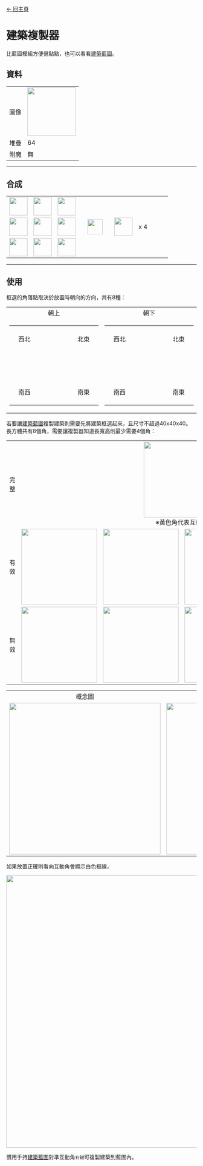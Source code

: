 [← 回主頁](../)
# 建築複製器
比藍圖模組方便億點點，也可以看看[建築藍圖](build_blueprint.md)。

## 資料
<table>
    <tr><td align="end">圖像</td><td><img src="https://i.imgur.com/gs5l20b.png" width="128"/></td></tr>
    <tr><td align="end">堆疊</td><td>64</td></tr>
    <tr><td align="end">附魔</td><td>無</td></tr>
</table>

---

## 合成
<table>
    <tr><td><img src="https://i.imgur.com/ip72f4t.png" width="48"/></td><td><img src="https://i.imgur.com/ip72f4t.png" width="48"/></td><td><img src="https://i.imgur.com/ip72f4t.png" width="48"/></td><td colspan="3"></td></tr>
    <tr><td><img src="https://i.imgur.com/ip72f4t.png" width="48"/></td><td><img src="https://i.imgur.com/IWZz8YM.png" width="48"/></td><td><img src="https://i.imgur.com/ip72f4t.png" width="48"/></td><td width="70" align="center"><img src="https://i.imgur.com/VE0KqIE.png" width="40"/></td><td><img src="https://i.imgur.com/gs5l20b.png" width="48"/></td><td width="70">x 4</td></tr>
    <tr><td><img src="https://i.imgur.com/ip72f4t.png" width="48"/></td><td><img src="https://i.imgur.com/ip72f4t.png" width="48"/></td><td><img src="https://i.imgur.com/ip72f4t.png" width="48"/></td><td colspan="3"></td></tr>
</table>

---

## 使用
框選的角落點取決於放置時朝向的方向，共有8種：

<table>
    <tr><td align="center">朝上</td><td align="center">朝下</td></tr>
    <tr>
        <td>
            <table>
                <tr><td align="center" width="70" height="70">西北</td><td align="center" width="70" height="70"></td><td align="center" width="70" height="70">北東</td></tr>
                <tr><td align="center" width="70" height="70"></td><td align="center" width="70" height="70"></td><td align="center" width="70" height="70"></td></tr>
                <tr><td align="center" width="70" height="70">南西</td><td align="center" width="70" height="70"></td><td align="center" width="70" height="70">南東</td></tr>
            </table>
        </td>
        <td>
            <table>
                <tr><td align="center" width="70" height="70">西北</td><td align="center" width="70" height="70"></td><td align="center" width="70" height="70">北東</td></tr>
                <tr><td align="center" width="70" height="70"></td><td align="center" width="70" height="70"></td><td align="center" width="70" height="70"></td></tr>
                <tr><td align="center" width="70" height="70">南西</td><td align="center" width="70" height="70"></td><td align="center" width="70" height="70">南東</td></tr>
            </table>
        </td>
    </tr>
</table>

若要讓[建築藍圖](build_blueprint.md)複製建築則需要先將建築框選起來，且尺寸不超過40x40x40。  
長方體共有8個角，需要讓複製器知道長寬高則最少需要4個角：  

<table>
         <tr><td align="center">完整</td><td colspan="4" align="center"><img src="https://i.imgur.com/tAiFpvW.png" width="200"/><br/>※黃色角代表互動角</td></tr>
         <tr><td align="center">有效</td><td><img src="https://i.imgur.com/eSNuasK.png" width="200"/></td><td><img src="https://i.imgur.com/uBRIJ2Z.png" width="200"/></td><td><img src="https://i.imgur.com/oZw4Bf7.png" width="200"/></td><td><img src="https://i.imgur.com/BBhxgug.png" width="200"/></td></tr>
         <tr><td align="center">無效</td><td><img src="https://i.imgur.com/Jbjb360.png" width="200"/></td><td><img src="https://i.imgur.com/psfXQyP.png" width="200"/></td><td><img src="https://i.imgur.com/egf7uuW.png" width="200"/></td><td><img src="https://i.imgur.com/8zyFdhi.png" width="200"/></td></tr>
</table>

<table>
    <tr><td align="center">概念圖</td><td align="center">遊戲內</td></tr>
    <tr><td><img src="https://i.imgur.com/eSNuasK.png" width="400"/></td><td><img src="https://i.imgur.com/JngGfRt.png" width="400"/></td></tr>
</table>

如果放置正確則看向互動角會顯示白色框線，  

<img src="https://i.imgur.com/6Fmk6E3.png" width="720"/>

慣用手持[建築藍圖](build_blueprint.md)對準互動角`右鍵`可複製建築到藍圖內。